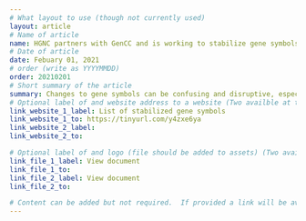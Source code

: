 ```yaml
---
# What layout to use (though not currently used)
layout: article
# Name of article
name: HGNC partners with GenCC and is working to stabilize gene symbols
# Date of article
date: Febuary 01, 2021
# order (write as YYYYMMDD)
order: 20210201
# Short summary of the article
summary: Changes to gene symbols can be confusing and disruptive, especially when that gene is associated to a known phenotype, and may have been quoted in many publications, listed in testing panels,  or even be used by a patient support group.  The HGNC, who assigns gene symbols and names to all human genes, is aware of the potential widespread impact symbol changes can have. GenCC is collaborating with the HGNC to ensure the long-term stability of gene symbols. Every gene with a curated disease association will be reviewed by the HGNC to check that there is nothing misleading, incorrect or offensive in the nomenclature. Any problematic gene symbols may be updated in line with revised HGNC guidelines, following consultation with the research community. After they have been reviewed gene symbols are marked as ‘stable’ on the HGNC website. It is hoped that some necessary change now will mean fewer changes in the future, as well as improved communication and data retrieval for everyone. HGNC have already stabilized the symbols of over 2000 genes and over 1000 of these have GenCC disease curations.
# Optional label of and website address to a website (Two availble at the moment)
link_website_1_label: List of stabilized gene symbols
link_website_1_to: https://tinyurl.com/y4zxe6ya
link_website_2_label:
link_website_2_to:

# Optional label of and logo (file should be added to assets) (Two availble at the moment).
link_file_1_label: View document
link_file_1_to:
link_file_2_label: View document
link_file_2_to:

# Content can be added but not required.  If provided a link will be available to the details
---
```

